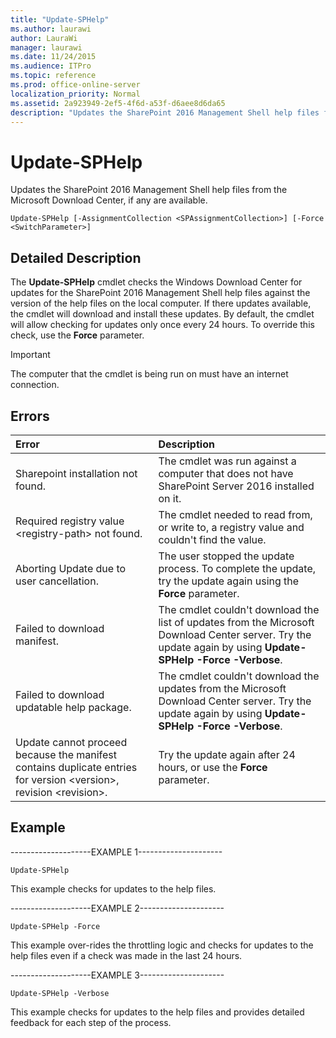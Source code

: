 ```yaml
---
title: "Update-SPHelp"
ms.author: laurawi
author: LauraWi
manager: laurawi
ms.date: 11/24/2015
ms.audience: ITPro
ms.topic: reference
ms.prod: office-online-server
localization_priority: Normal
ms.assetid: 2a923949-2ef5-4f6d-a53f-d6aee8d6da65
description: "Updates the SharePoint 2016 Management Shell help files from the Microsoft Download Center, if any are available."
---
```


# Update-SPHelp

Updates the SharePoint 2016 Management Shell help files from the Microsoft Download Center, if any are available.
  
```
Update-SPHelp [-AssignmentCollection <SPAssignmentCollection>] [-Force <SwitchParameter>]
```

## Detailed Description

The **Update-SPHelp** cmdlet checks the Windows Download Center for updates for the SharePoint 2016 Management Shell help files against the version of the help files on the local computer. If there updates available, the cmdlet will download and install these updates. By default, the cmdlet will allow checking for updates only once every 24 hours. To override this check, use the **Force** parameter. 
  
> [!IMPORTANT]
> The computer that the cmdlet is being run on must have an internet connection. 
  
## Errors

|**Error**|**Description**|
|:-----|:-----|
|Sharepoint installation not found.  <br/> |The cmdlet was run against a computer that does not have SharePoint Server 2016 installed on it.  <br/> |
|Required registry value \<registry-path\> not found.  <br/> |The cmdlet needed to read from, or write to, a registry value and couldn't find the value.  <br/> |
|Aborting Update due to user cancellation.  <br/> |The user stopped the update process. To complete the update, try the update again using the **Force** parameter.  <br/> |
|Failed to download manifest.  <br/> |The cmdlet couldn't download the list of updates from the Microsoft Download Center server. Try the update again by using **Update-SPHelp -Force -Verbose**.  <br/> |
|Failed to download updatable help package.  <br/> |The cmdlet couldn't download the updates from the Microsoft Download Center server. Try the update again by using **Update-SPHelp -Force -Verbose**.  <br/> |
|Update cannot proceed because the manifest contains duplicate entries for version \<version\>, revision \<revision\>.  <br/> |Try the update again after 24 hours, or use the **Force** parameter.  <br/> |
   
## Example

--------------------EXAMPLE 1---------------------
  
```
Update-SPHelp
```

This example checks for updates to the help files.
  
--------------------EXAMPLE 2---------------------
  
```
Update-SPHelp -Force
```

This example over-rides the throttling logic and checks for updates to the help files even if a check was made in the last 24 hours.
  
--------------------EXAMPLE 3---------------------
  
```
Update-SPHelp -Verbose
```

This example checks for updates to the help files and provides detailed feedback for each step of the process.
  

